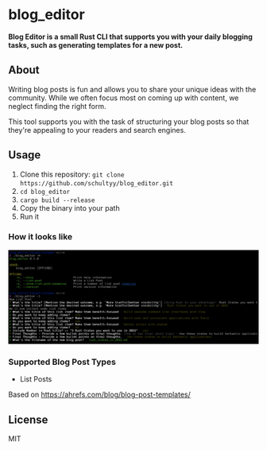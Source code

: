 # blog_editor

**Blog Editor is a small Rust CLI that supports you with your daily blogging tasks, such as generating templates for a new post.**

## About

Writing blog posts is fun and allows you to share your unique ideas with the community. While we often focus most on coming up with content, we neglect finding the right form.

This tool supports you with the task of structuring your blog posts so that they're appealing to your readers and search engines.

## Usage

1. Clone this repository: `git clone https://github.com/schultyy/blog_editor.git`
2. `cd blog_editor`
3. `cargo build --release`
4. Copy the binary into your path
5. Run it

### How it looks like

![Screenshot CLI](screenshot.png)

### Supported Blog Post Types

- List Posts

Based on https://ahrefs.com/blog/blog-post-templates/

## License

MIT